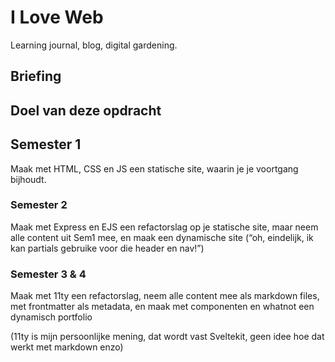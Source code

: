 # I Love Web

Learning journal, blog, digital gardening.

## Briefing




## Doel van deze opdracht




## Semester 1

Maak met HTML, CSS en JS een statische site, waarin je je voortgang bijhoudt.

### Semester 2

Maak met Express en EJS een refactorslag op je statische site, maar neem alle content uit Sem1 mee, en maak een dynamische site (“oh, eindelijk, ik kan partials gebruike voor die header en nav!”)

### Semester 3 & 4

Maak met 11ty een refactorslag, neem alle content mee als markdown files, met frontmatter als metadata, en maak met componenten en whatnot een dynamisch portfolio
 
(11ty is mijn persoonlijke mening, dat wordt vast Sveltekit, geen idee hoe dat werkt met markdown enzo)

 
